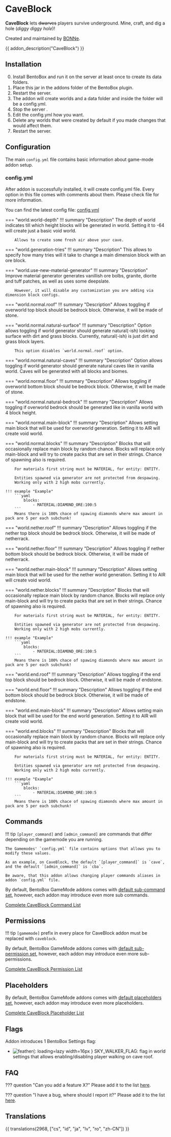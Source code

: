 # CaveBlock

**CaveBlock** lets ~~dwarves~~ players survive underground. Mine, craft, and dig a hole (*diggy diggy hole*)!

Created and maintained by [BONNe](https://github.com/BONNe).

{{ addon_description("CaveBlock") }}

## Installation

0. Install BentoBox and run it on the server at least once to create its data folders.
1. Place this jar in the addons folder of the BentoBox plugin.
2. Restart the server.
3. The addon will create worlds and a data folder and inside the folder will be a config.yml.
4. Stop the server .
5. Edit the config.yml how you want.
6. Delete any worlds that were created by default if you made changes that would affect them.
7. Restart the server.

## Configuration

The main `config.yml` file contains basic information about game-mode addon setup.

### config.yml

After addon is successfully installed, it will create config.yml file. Every option in this file comes with comments about them. Please check file for more information.

You can find the latest config file: [config.yml](https://github.com/BentoBoxWorld/CaveBlock/blob/develop/src/main/resources/config.yml)

=== "world.world-depth"
    !!! summary "Description"
        The depth of world indicates till which height blocks will be generated in world. Setting it to -64 will create just a basic void world.

        Allows to create some fresh air above your cave.

=== "world.generation-tries"
    !!! summary "Description"
        This allows to specify how many tries will it take to change a main dimension block with an ore block.

=== "world.use-new-material-generator"
    !!! summary "Description"
        Improve material generator generates vanillish ore bolbs, granite, diorite and tuff patches, as well as uses some deepslate.

        However, it will disable any customization you are adding via dimension block configs.

=== "world.normal.roof"
    !!! summary "Description"
        Allows toggling if overworld top block should be bedrock block. Otherwise, it will be made of stone.

=== "world.normal.natural-surface"
    !!! summary "Description"
        Option allows toggling if world generator should generate natural(-ish) looking surface with dirt and grass blocks. 
        Currently, natural(-ish) is just dirt and grass block layers.

        This option disables `world.normal.roof` option.

=== "world.normal.natural-caves"
    !!! summary "Description"
        Option allows toggling if world generator should generate natural caves like in vanilla world.
        Caves will be generated with all blocks and biomes.

=== "world.normal.floor"
    !!! summary "Description"
        Allows toggling if overworld bottom block should be bedrock block. Otherwise, it will be made of stone.

=== "world.normal.natural-bedrock"
    !!! summary "Description"
        Allows toggling if overworld bedrock should be generated like in vanilla world with 4 block height.

=== "world.normal.main-block"
    !!! summary "Description"
        Allows setting main block that will be used for overworld generation. Setting it to AIR will create void world.

=== "world.normal.blocks"
    !!! summary "Description"
        Blocks that will occasionally replace main block by random chance.
        Blocks will replace only main-block and will try to create packs that
        are set in their strings. Chance of spawning also is required.
        
        For materials first string must be MATERIAL, for entity: ENTITY.
        
        Entities spawned via generator are not protected from despawing.
        Working only with 2 high mobs currently.

    !!! example "Example"
        ```yaml
            blocks:
                - MATERIAL:DIAMOND_ORE:100:5 
        ```        
        Means there is 100% chace of spawing diamonds where max amount in pack are 5 per each subchunk!

=== "world.nether.roof"
    !!! summary "Description"
        Allows toggling if the nether top block should be bedrock block. Otherwise, it will be made of netherrack.

=== "world.nether.floor"
    !!! summary "Description"
        Allows toggling if nether bottom block should be bedrock block. Otherwise, it will be made of netherrack.

=== "world.nether.main-block"
    !!! summary "Description"
        Allows setting main block that will be used for the nether world generation. Setting it to AIR will create void world.

=== "world.nether.blocks"
    !!! summary "Description"
        Blocks that will occasionally replace main block by random chance.
        Blocks will replace only main-block and will try to create packs that
        are set in their strings. Chance of spawning also is required.
        
        For materials first string must be MATERIAL, for entity: ENTITY.
        
        Entities spawned via generator are not protected from despawing.
        Working only with 2 high mobs currently.

    !!! example "Example"
        ```yaml
            blocks:
                - MATERIAL:DIAMOND_ORE:100:5 
        ```        
        Means there is 100% chace of spawing diamonds where max amount in pack are 5 per each subchunk!

=== "world.end.roof"
    !!! summary "Description"
        Allows toggling if the end top block should be bedrock block. Otherwise, it will be made of endstone.

=== "world.end.floor"
    !!! summary "Description"
        Allows toggling if the end bottom block should be bedrock block. Otherwise, it will be made of endstone.

=== "world.end.main-block"
    !!! summary "Description"
        Allows setting main block that will be used for the end world generation. Setting it to AIR will create void world.

=== "world.end.blocks"
    !!! summary "Description"
        Blocks that will occasionally replace main block by random chance.
        Blocks will replace only main-block and will try to create packs that
        are set in their strings. Chance of spawning also is required.
        
        For materials first string must be MATERIAL, for entity: ENTITY.
        
        Entities spawned via generator are not protected from despawing.
        Working only with 2 high mobs currently.

    !!! example "Example"
        ```yaml
            blocks:
                - MATERIAL:DIAMOND_ORE:100:5 
        ```        
        Means there is 100% chace of spawing diamonds where max amount in pack are 5 per each subchunk!

## Commands

!!! tip
    `[player_command]` and `[admin_command]` are commands that differ depending on the gamemode you are running.
    
    The Gamemodes' `config.yml` file contains options that allows you to modify these values.
    
    As an example, on CaveBlock, the default `[player_command]` is `cave`, and the default `[admin_command]` is `cba`.
    
    Be aware, that this addon allows changing player commands aliases in addon `config.yml` file.


By default, BentoBox GameMode addons comes with [default sub-command set](#), however, each addon may introduce even more sub commands.

[Complete CaveBlock Command List](Commands)

## Permissions

!!! tip
    `[gamemode]` prefix in every place for CaveBlock addon must be replaced with `caveblock`.

By default, BentoBox GameMode addons comes with [default sub-permission set](#), however, each addon may introduce even more sub-permissions.

[Complete CaveBlock Permission List](Permissions)


## Placeholders

By default, BentoBox GameMode addons comes with [default placeholders set](../../BentoBox/Placeholders), however, each addon may introduce even more placeholders.

[Complete CaveBlock Placeholder List](Placeholders)


## Flags

Addon introduces 1 BentoBox Settings flag:

- ![feather](https://static.wikia.nocookie.net/minecraft_gamepedia/images/e/e2/Feather_JE3_BE2.png){: loading=lazy width=16px } SKY_WALKER_FLAG: flag in world settings that allows enabling/disabling player walking on cave roof.


## FAQ

??? question "Can you add a feature X?"
    Please add it to the list [here](https://github.com/BentoBoxWorld/CaveBlock/issues).

??? question "I have a bug, where should I report it?"
    Please add it to the list [here](https://github.com/BentoBoxWorld/CaveBlock/issues).


## Translations

{{ translations(2968, ["cs", "id", "ja", "lv", "ro", "zh-CN"]) }}
